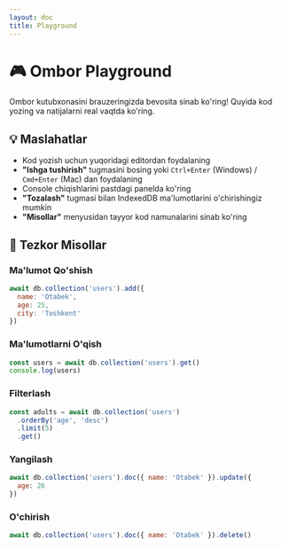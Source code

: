 ```yaml
---
layout: doc
title: Playground
---
```


<script setup>
import Playground from './components/Playground.vue'
</script>

# 🎮 Ombor Playground

Ombor kutubxonasini brauzeringizda bevosita sinab ko'ring! Quyida kod yozing va natijalarni real vaqtda ko'ring.

<Playground />

## 💡 Maslahatlar

- Kod yozish uchun yuqoridagi editordan foydalaning
- **"Ishga tushirish"** tugmasini bosing yoki `Ctrl+Enter` (Windows) / `Cmd+Enter` (Mac) dan foydalaning
- Console chiqishlarini pastdagi panelda ko'ring
- **"Tozalash"** tugmasi bilan IndexedDB ma'lumotlarini o'chirishingiz mumkin
- **"Misollar"** menyusidan tayyor kod namunalarini sinab ko'ring

## 🚀 Tezkor Misollar

### Ma'lumot Qo'shish
```js
await db.collection('users').add({
  name: 'Otabek',
  age: 25,
  city: 'Toshkent'
})
```

### Ma'lumotlarni O'qish
```js
const users = await db.collection('users').get()
console.log(users)
```

### Filterlash
```js
const adults = await db.collection('users')
  .orderBy('age', 'desc')
  .limit(5)
  .get()
```

### Yangilash
```js
await db.collection('users').doc({ name: 'Otabek' }).update({
  age: 26
})
```

### O'chirish
```js
await db.collection('users').doc({ name: 'Otabek' }).delete()
```
